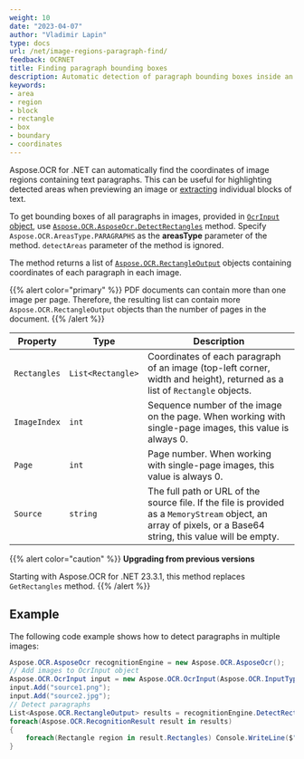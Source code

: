 ```yaml
---
weight: 10
date: "2023-04-07"
author: "Vladimir Lapin"
type: docs
url: /net/image-regions-paragraph-find/
feedback: OCRNET
title: Finding paragraph bounding boxes
description: Automatic detection of paragraph bounding boxes inside an image.
keywords:
- area
- region
- block
- rectangle
- box
- boundary
- coordinates
---
```


Aspose.OCR for .NET can automatically find the coordinates of image regions containing text paragraphs. This can be useful for highlighting detected areas when previewing an image or [extracting](/ocr/net/image-regions-extract/) individual blocks of text.

To get bounding boxes of all paragraphs in images, provided in [`OcrInput` object](/ocr/net/ocrinput/), use [`Aspose.OCR.AsposeOcr.DetectRectangles`](https://reference.aspose.com/ocr/net/aspose.ocr/asposeocr/detectrectangles/) method. Specify `Aspose.OCR.AreasType.PARAGRAPHS` as the **areasType** parameter of the method. `detectAreas` parameter of the method is ignored.

The method returns a list of [`Aspose.OCR.RectangleOutput`](https://reference.aspose.com/ocr/net/aspose.ocr/rectangleoutput/) objects containing coordinates of each paragraph in each image.

{{% alert color="primary" %}}
PDF documents can contain more than one image per page. Therefore, the resulting list can contain more `Aspose.OCR.RectangleOutput` objects than the number of pages in the document.
{{% /alert %}}

Property | Type | Description
-------- | ---- | -----------
`Rectangles` | `List<Rectangle>` | Coordinates of each paragraph of an image (top-left corner, width and height), returned as a list of `Rectangle` objects.
`ImageIndex` | `int` | Sequence number of the image on the page. When working with single-page images, this value is always 0.
`Page` | `int` | Page number. When working with single-page images, this value is always 0.
`Source` | `string` | The full path or URL of the source file. If the file is provided as a `MemoryStream` object, an array of pixels, or a Base64 string, this value will be empty.

{{% alert color="caution" %}}
**Upgrading from previous versions**

Starting with Aspose.OCR for .NET 23.3.1, this method replaces `GetRectangles` method.
{{% /alert %}}

## Example

The following code example shows how to detect paragraphs in multiple images:

```csharp
Aspose.OCR.AsposeOcr recognitionEngine = new Aspose.OCR.AsposeOcr();
// Add images to OcrInput object
Aspose.OCR.OcrInput input = new Aspose.OCR.OcrInput(Aspose.OCR.InputType.SingleImage);
input.Add("source1.png");
input.Add("source2.jpg");
// Detect paragraphs
List<Aspose.OCR.RectangleOutput> results = recognitionEngine.DetectRectangles(input, Aspose.OCR.AreasType.PARAGRAPHS);
foreach(Aspose.OCR.RecognitionResult result in results)
{
	foreach(Rectangle region in result.Rectangles) Console.WriteLine($"File: {result.Source} | {region.Top}, {region.Left}, {region.Width}, {region.Height}");
}
```
